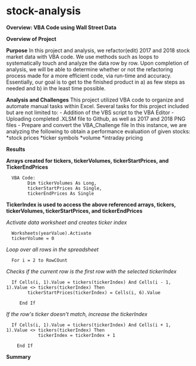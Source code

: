 # stock-analysis
**Overview: VBA Code using Wall Street Data**

**Overview of Project**

**Purpose**
      In this project and analysis, we refactor(edit) 2017 and 2018 stock market data with VBA code.  We use methods such as loops to systematically touch and analyze the data row by row.  Upon completion of analysis, we will be able to determine whether or not the refactoring process made for a more efficient code, via run-time and accuracy.  
      Essentially, our goal is to get to the finished product in 
      a) as few steps as needed and 
      b) in the least time possible.

**Analysis and Challenges**
      This project utilized VBA code to organize and automate manual tasks within Excel. 
Several tasks for this project included but are not limited to:
      - Addition of the VBS script to the VBA Editor
      - Uploading completed .XLSM file to Github, as well as 2017 and 2018 PNG files
      - Prepare and convert the VBA_Challenge file 
In this instance, we are analyzing the following to obtain a performance evaluation of given stocks:
      *stock prices
      *ticker symbols
      *volume
      *intraday pricing 

**Results**
      
**Arrays created for tickers, tickerVolumes, tickerStartPrices, and TickerEndPrices**
      
      VBA Code:
            Dim tickerVolumes As Long,
            tickerStartPrices As Single,
            tickerEndPrices As Single
   
**TickerIndex is used to access the above referenced arrays, tickers, tickerVolumes, tickerStartPrices, and tickerEndPrices**

   *Activate data worksheet and creates ticker index*
   
      Worksheets(yearValue).Activate
      tickerVolume = 0
      
   *Loop over all rows in the spreadsheet*   
   
      For i = 2 to RowCOunt
      
   *Checks if the current row is the first row with the selected tickerIndex*
   
      If Cells(i, 1).Value = tickers(tickerIndex) And Cells(i - 1, 1).Value <> tickers(tickerIndex) Then
            tickerStartPrices(tickerIndex) = Cells(i, 6).Value
      
         End If
         
     
         
   *If the row's ticker doesn't match, increase the tickerIndex*
    
      If Cells(i, 1).Value = tickers(tickerIndex) And Cells(i + 1, 1).Value <> tickers(tickerIndex) Then
                tickerIndex = tickerIndex + 1
        
        End If



**Summary**
